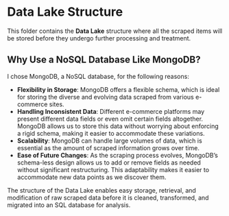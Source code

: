 # Data Lake Structure

This folder contains the **Data Lake** structure where all the scraped items will be stored before they undergo further processing and treatment.

## Why Use a NoSQL Database Like MongoDB?

I chose MongoDB, a NoSQL database, for the following reasons:

- **Flexibility in Storage**: MongoDB offers a flexible schema, which is ideal for storing the diverse and evolving data scraped from various e-commerce sites. 
- **Handling Inconsistent Data**: Different e-commerce platforms may present different data fields or even omit certain fields altogether. MongoDB allows us to store this data without worrying about enforcing a rigid schema, making it easier to accommodate these variations.
- **Scalability**: MongoDB can handle large volumes of data, which is essential as the amount of scraped information grows over time.
- **Ease of Future Changes**: As the scraping process evolves, MongoDB’s schema-less design allows us to add or remove fields as needed without significant restructuring. This adaptability makes it easier to accommodate new data points as we discover them.

The structure of the Data Lake enables easy storage, retrieval, and modification of raw scraped data before it is cleaned, transformed, and migrated into an SQL database for analysis.